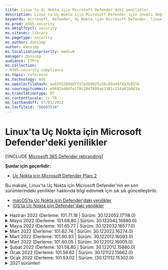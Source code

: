 ```yaml
---
title: Linux'ta Uç Nokta için Microsoft Defender'deki yenilikler
description: Linux'ta Uç Nokta için Microsoft Defender için önemli değişikliklerin listesi.
keywords: microsoft, defender, Uç Nokta için Microsoft Defender, linux, whatsnew, release
ms.prod: m365-security
ms.mktglfcycl: security
ms.sitesec: library
ms.pagetype: security
ms.author: dansimp
author: dansimp
ms.localizationpriority: medium
manager: dansimp
audience: ITPro
ms.collection:
- m365-security-compliance
ms.topic: reference
ms.technology: mde
ms.openlocfilehash: aa6255289ddffd7edb9025e36c69a49f4a3b855b
ms.sourcegitcommit: e9692a40dfe1f8c2047699ae3301c114a01b0d3a
ms.translationtype: MT
ms.contentlocale: tr-TR
ms.lasthandoff: 07/01/2022
ms.locfileid: "66603516"
---
```

# <a name="whats-new-in-microsoft-defender-for-endpoint-on-linux"></a>Linux'ta Uç Nokta için Microsoft Defender'deki yenilikler

[!INCLUDE [Microsoft 365 Defender rebranding](../../includes/microsoft-defender.md)]

**Şunlar için geçerlidir:**
- [Uç Nokta için Microsoft Defender Planı 2](https://go.microsoft.com/fwlink/p/?linkid=2154037)


Bu makale, Linux'ta Uç Nokta için Microsoft Defender'nin en son sürümlerindeki yenilikler hakkında bilgi edinmek için sık sık güncelleştirilir. 

- [macOS'ta Uç Nokta için Defender'daki yenilikler](mac-whatsnew.md)
- [iOS'ta Uç Nokta için Defender'daki yenilikler](ios-whatsnew.md)

<details>
  <summary>Haziran 2022 (Derleme: 101.71.18 | Sürüm: 30.122052.17118.0)</summary>

&ensp;Yayın tarihi: **24 Haziran 2022**<br/>
&ensp;Yayımlanma Tarihi: **24 Haziran 2022**<br/>
&ensp;Derleme: **101.71.18**<br/>
&ensp;Sürüm: **30.122052.17118.0**<br/>


**Yenilikler**

- v2 tanım güncelleştirmeleri için standart olmayan konumlarda (/var dışında) tanım depolamayı desteklemeye yönelik düzeltme
- RHEL 6'da kullanılan ürün sensöründe işletim sisteminin kilitlenmesine yol açabilecek bir sorun düzeltildi
- `mdatp connectivity test` ürünün düzgün çalışması için gereken ek bir URL ile genişletilmiştir. Yeni URL şeklindedir [https://go.microsoft.com/fwlink/?linkid=2144709](https://go.microsoft.com/fwlink/?linkid=2144709).
- Şimdiye kadar ürün yeniden başlatma işlemleri arasında ürün günlüğü düzeyi kalıcı hale gelmedi. Bu sürümden başlayarak günlük düzeyini kalıcı hale getiren yeni bir komut satırı araç anahtarı vardır. Yeni komut şeklindedir `mdatp log level persist --level <level>`.
- Ürün yükleme paketinden bağımlılığı `python` kaldırıldı
- Dosya kopyalama işlemleri ve kaynak ağ olaylarının işlenmesi için performans iyileştirmeleri `auditd`
- Hata düzeltmeleri
</br>

<br/><br/>
</details>


<details>
  <summary>Mayıs 2022 (Derleme: 101.68.80 | Sürüm: 30.122042.16880.0)</summary>

&ensp;Yayın tarihi: **23 Mayıs 2022**<br/>
&ensp;Yayımlanma Tarihi: **23 Mayıs 2022**<br/>
&ensp;Derleme: **101.68.80**<br/>
&ensp;Sürüm: **30.122042.16880.0**<br/>

**Yenilikler** 

- RHEL 6'da çalışırken çekirdek sürümü `2.6.32-754.47.1.el6.x86_64` desteği eklendi
- RHEL 6'da ürün artık Bölünemez Kurumsal Çekirdek (UEK) çalıştıran cihazlara yüklenebilir
- İşlem adının bazen çalışırken yanlış görüntülenmesine neden olan bir sorun düzeltildi `unknown``mdatp diagnostic real-time-protection-statistics`
- Ürünün bazen karantina klasörünün içindeki dosyaları yanlış algıladığı bir hata düzeltildi
- Komut satırı aracının `mdatp` geçici bağlantı olarak bağlandığında çalışmaması `/opt` sorunu düzeltildi
- Performans iyileştirmeleri & hata düzeltmeleri
</br>

<br/><br/>
</details>

<details>
<summary>Mayıs 2022 (Derleme: 101.65.77 | Sürüm: 30.122032.16577.0)</summary>

&ensp;Yayın tarihi: **2 Mayıs 2022**<br/>
&ensp;Yayımlanma Tarihi: **2 Mayıs 2022**<br/>
&ensp;Derleme: **101.65.77**<br/>
&ensp;Sürüm: **30.122032.16577.0**<br/>


**Yenilikler**

- `conflicting_applications` içindeki alanı `mdatp health` yalnızca en son 10 işlemi gösterecek şekilde ve işlem adlarını içerecek şekilde geliştirildi. Bu, Linux için Uç Nokta için Microsoft Defender hangi işlemlerin çakışıyor olduğunu belirlemeyi kolaylaştırır.
- Hata düzeltmeleri


<br/><br/>
</details><details>
<summary>Mart 2022 (Derleme: 101.62.74 | Sürüm: 30.122022.16274.0)</summary>

&ensp;Yayın tarihi: **24 Mart 2022**<br/>
&ensp;Yayımlanma Tarihi: **24 Mart 2022**<br/>
&ensp;Derleme: **101.62.74**<br/>
&ensp;Sürüm: **30.122022.16274.0**<br/>


**Yenilikler**

- Ürünün eski çekirdek sürümlerinde çalışırken boyutu 2 GB'tan büyük dosyalara erişimi yanlış engellemesi sorunu giderildi
- Hata düzeltmeleri


<br/><br/>
</details><details>
<summary>Mart 2022 (Derleme: 101.60.93 | Sürüm: 30.122012.16093.0)</summary>

&ensp;Yayın tarihi: **9 Mart 2022**<br/>
&ensp;Yayımlanma Tarihi: **9 Mart 2022**<br/>
&ensp;Derleme: **101.60.93**<br/>
&ensp;Sürüm: **30.122012.16093.0**<br/>

**Yenilikler**

- Bu sürüm [CVE-2022-23278](https://msrc-blog.microsoft.com/2022/03/08/guidance-for-cve-2022-23278-spoofing-in-microsoft-defender-for-endpoint/) için bir güvenlik güncelleştirmesi içerir


<br/><br/>
</details><details>
<summary>Mart 2022 (Derleme: 101.60.05 | Sürüm: 30.122012.16005.0)</summary>

&ensp;Yayın tarihi: **3 Mart 2022**<br/>
&ensp;Yayımlanma Tarihi: **3 Mart 2022**<br/>
&ensp;Derleme: **101.60.05**<br/>
&ensp;Sürüm: **30.122012.16005.0**<br/>

**Yenilikler**

- RHEL 6.10 için çekirdek sürümü 2.6.32-754.43.1.el6.x86_64 desteği eklendi
- Hata düzeltmeleri


<br/><br/>
</details><details>
<summary>Şubat 2022 (Derleme: 101.58.80 | Sürüm: 30.122012.15880.0)</summary>

&ensp;Yayın tarihi: **20 Şubat 2022**<br/>
&ensp;Yayımlanma Tarihi: **20 Şubat 2022**<br/>
&ensp;Derleme: **101.58.80**<br/>
&ensp;Sürüm: **30.122012.15880.0**<br/>

**Yenilikler**

- Komut satırı aracı artık karantinaya alınan dosyaların dosyanın ilk algılandığı konumdan farklı bir konuma geri yüklenmesini destekliyor. Bu işlem aracılığıyla `mdatp threat quarantine restore --id [threat-id] --path [destination-folder]`yapılabilir.
- Bu sürümden başlayarak Linux için ağ koruması isteğe bağlı olarak değerlendirilebilir
- Hata düzeltmeleri



<br/><br/>
</details><details>
<summary>Ocak 2022 (Derleme: 101.56.62 | Sürüm: 30.121122.15662.0)</summary>

&ensp;Yayın tarihi: **26 Ocak 2022**<br/>
&ensp;Yayımlanma Tarihi: **26 Ocak 2022**<br/>
&ensp;Derleme: **101.56.62**<br/>
&ensp;Sürüm: **30.121122.15662.0**<br/>

**Yenilikler**

- 101.53.02'de ortaya çıkan ve birden çok müşteriyi etkileyen bir ürün kilitlenmesi düzeltildi


<br/><br/>
</details><details>
<summary>Ocak 2022 (Derleme: 101.53.02 | Sürüm: (30.121112.15302.0)</summary>

&ensp;Yayın tarihi: **8 Ocak 2022**<br/>
&ensp;Yayımlanma Tarihi: **8 Ocak 2022**<br/>
&ensp;Derleme: **101.53.02**<br/>
&ensp;Sürüm: **30.121112.15302.0**<br/>

**Yenilikler**

- Performans iyileştirmeleri & hata düzeltmeleri



</details>

<details><summary> 2021 sürümleri</summary><blockquote>
  <details><summary>(Derleme: 101.52.57 | Sürüm: 30.121092.15257.0)</summary>
   
  <p><b> Derleme: 101.52.57 <br>
Sürüm: 30.121092.15257.0</b></p>
   
  <p><b> Yenilikler </b></p>

   - Java uygulamaları tarafından kullanılan güvenlik açığı olan log4j jar'larını algılama özelliği eklendi. Makine, yüklü log4j jar'ları olan Java işlemlerini çalıştırmak için düzenli aralıklarla denetlenir. Bilgiler Uç Nokta için Microsoft Defender arka ucuna bildirilir ve portalın Destek Yönetimi alanında kullanıma sunulur.
   
   </details>

  <details><summary>(Derleme: 101.47.76 | Sürüm: 30.121092.14776.0)</summary>
   
  <p><b> Derleme: 101.47.76 <br>
Sürüm: 30.121092.14776.0</b></p>
   
  <p><b>Yenilikler</b></p>

   - İsteğe bağlı taramalar sırasında arşivlerin taranıp taranmayacağını denetlemek için komut satırı aracına yeni bir anahtar eklendi. Bu, mdatp config scan-archives --value [enabled/disabled] aracılığıyla yapılandırılabilir. Varsayılan olarak, bu etkin olarak ayarlanır.

   - Hata düzeltmeleri

   </details>

   <details><summary>(Derleme: 101.45.13 | Sürüm: 30.121082.14513.0)</summary>
   
  <p> 
  Derleme: <b>101.45.13 </b>  <br>
Sürüm:<b> 30.121082.14513.0 </b></p>
   
  <p><b>Yenilikler</b></p>

  - Bu sürümden başlayarak, aşağıdaki dağıtımlara Uç Nokta için Microsoft Defender destek getiriyoruz:

    - RHEL6.7-6.10 ve CentOS6.7-6.10 sürümleri.
    - Amazon Linux 2
    - Fedora 33 veya üzeri

  - Hata düzeltmeleri

   </details>


   <details><summary>(Derleme: 101.45.00 | Sürüm: 30.121072.14500.0)</summary>
   
   <p> 
   Derleme:<b> 101.45.00</b> <br>
Sürüm: <b>30.121072.14500.0</b></p>
   
   <p><b>Yenilikler</b></p>
      

  - Komut satırı aracına yeni anahtarlar eklendi:
    - İsteğe bağlı taramalar için paralellik derecesini denetleme. Bu, aracılığıyla `mdatp config maximum-on-demand-scan-threads --value [number-between-1-and-64]`yapılandırılabilir. Varsayılan olarak, bir paralellik `2` derecesi kullanılır.
    - Güvenlik bilgileri güncelleştirmelerinin etkinleştirilip etkinleştirilmediğini veya devre dışı bırakılıp bırakılmayacağını denetleyin. Bu, aracılığıyla `mdatp config scan-after-definition-update --value [enabled/disabled]`yapılandırılabilir. Bu, varsayılan olarak olarak `enabled`ayarlanır.
  - Ürün günlüğü düzeyini değiştirmek için artık yükseltme gerekiyor
  - Hata düzeltmeleri

   </details>

   <details><summary>(Derleme: 101.39.98 | Sürüm: 30.121062.13998.0)</summary>
   
   <p> 
   Derleme: <b>101.39.98 </b><br>
Sürüm: <b>30.121062.13998.0</b></p>
   
   <p><b>Yenilikler</b></p>

  - Performans iyileştirmeleri & hata düzeltmeleri
  
   </details>

   <details><summary>(Derleme: 101.34.27 | Sürüm: 30.121052.13427.0)</summary>
   
   <p> 
   Derleme:<b> 101.34.27</b> <br>
Sürüm: <b>30.121052.13427.0</b></p>
   
   <p><b>Yenilikler</b></p>

   - Performans iyileştirmeleri & hata düzeltmeleri
  
   </details>

   <details><summary>(Derleme: 101.29.64 | Sürüm: 30.121042.12964.0)</summary>
   
   <p> 
   Derleme:<b> 101.29.64 </b><br>
Sürüm:<b> 30.121042.12964.0</b></p>
   
   <p><b>Yenilikler</b></p>

   - Bu sürümden başlayarak, komut satırı istemcisi aracılığıyla tetiklenen isteğe bağlı virüsten koruma taramaları sırasında algılanan tehditler otomatik olarak düzeltilir. Kullanıcı arabirimi aracılığıyla tetiklenen taramalar sırasında algılanan tehditler yine de el ile eylem gerektirir.
   - `mdatp diagnostic real-time-protection-statistics` şimdi iki ek anahtarı destekler:
     - `--sort`: Taranan toplam dosya sayısına göre azalan çıktıyı sıralar
     - `--top N`: en iyi N sonuçlarını görüntüler (yalnızca belirtilirse `--sort` çalışır)
   - Performans iyileştirmeleri & hata düzeltmeleri
  
   </details>

   <details><summary>(Derleme: 101.25.72 | Sürüm: 30.121022.12563.0)</summary>
   
   <p> 
   Derleme:<b> 101.25.72</b> <br>
Sürüm: <b>30.121022.12563.0</b></p>
   
   <p><b>Yenilikler</b></p>

   - Linux'ta Uç Nokta için Microsoft Defender artık ABD Kamu müşterileri için önizleme aşamasında kullanıma sunulmuştur. Daha fazla bilgi için bkz. [US Government müşterileri için Uç Nokta için Microsoft Defender](gov.md).
   - FUSE dosya sistemlerine sahip sistemlerde Linux üzerinde Uç Nokta için Microsoft Defender kullanımının işletim sisteminin kilitlenmesine neden olduğu bir sorun düzeltildi
   - Performans iyileştirmeleri & diğer hata düzeltmeleri
  
   </details>

   
   <details><summary>(Derleme: 101.25.63 | Sürüm: 30.121022.12563.0)</summary>
   
   <p> 
   Derleme:<b> 101.25.63</b> <br>
Sürüm: <b>30.121022.12563.0</b></p>
   
   <p><b>Yenilikler</b></p>

   - Performans iyileştirmeleri & hata düzeltmeleri
  
   </details>

   <details><summary>(Derleme: 101.23.64 | Sürüm: 30.121021.12364.0)</summary>
   
   <p>
Derleme:<b> 101.23.64 </b><br>
Sürüm: 30.121021.12364.0</b></p>
   
   <p><b>Yenilikler</b></p>

   - Virüsten koruma dışlama listesine bağlama noktasının tamamının eklendiği durum için performans iyileştirmesi. Bu sürümden önce, bağlama noktasından kaynaklanan dosya etkinliği yine de ürün tarafından işlendi. Bu sürümden başlayarak, dışlanan bağlama noktaları için dosya etkinliği gizlenerek daha iyi ürün performansına yol açar
   - Son isteğe bağlı tarama hakkındaki bilgileri görüntülemek için komut satırı aracına yeni bir seçenek eklendi. Son isteğe bağlı tarama hakkındaki bilgileri görüntülemek için `mdatp health --details antivirus`
   - Hata düzeltmeleri & diğer performans iyileştirmeleri
  
   </details>

   <details><summary>(Derleme: 101.18.53)</summary>
   
    <p> 
    Derleme:<b> 101.18.53 </b><br>
        
    <p>Yenilikler</b></p>

   - Linux için EDR genel [kullanıma sunuldu](https://techcommunity.microsoft.com/t5/microsoft-defender-for-endpoint/edr-for-linux-is-now-is-generally-available/ba-p/2048539)
   - Özel taramalar sırasında AV dışlamalarını yoksaymak için yeni bir komut satırı anahtarı`--ignore-exclusions` () eklendi (`mdatp scan custom`)
   - Tanılama günlüklerinin farklı bir dizine kaydedilmesini sağlayan yeni bir parametre (`--path [directory]`) ile genişletilmiş `mdatp diagnostic create`
    - Performans iyileştirmeleri & hata düzeltmeleri
    
   </details>





</blockquote></details>

